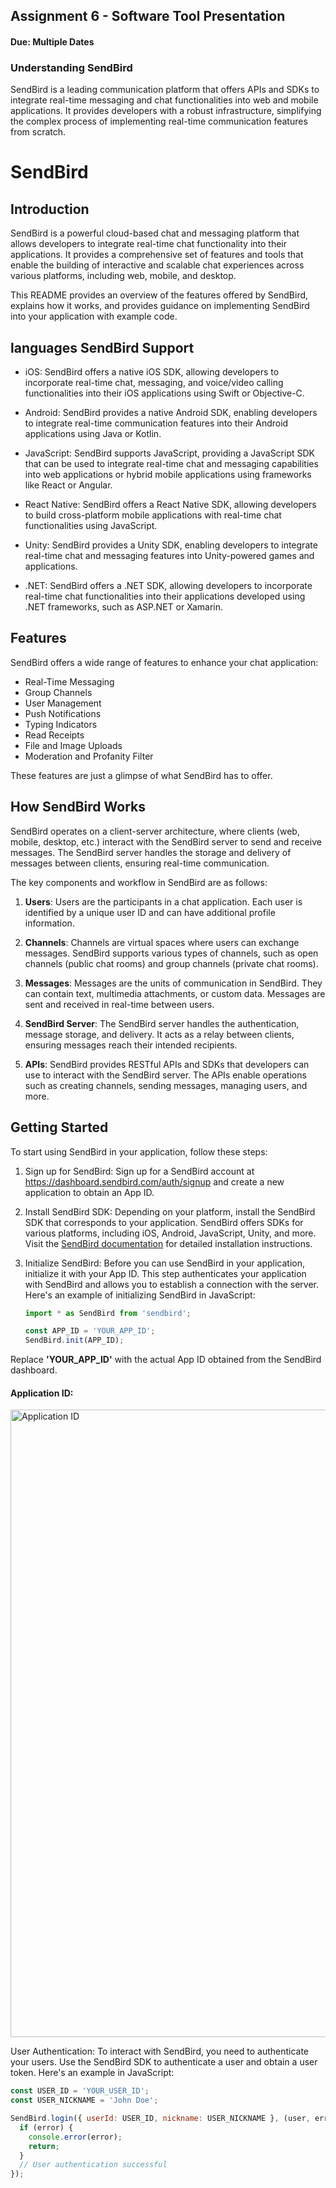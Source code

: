 ## Assignment 6 - Software Tool Presentation

#### Due: Multiple Dates

### Understanding SendBird

SendBird is a leading communication platform that offers APIs and SDKs to integrate real-time messaging and chat functionalities into web and mobile applications. It provides developers with a robust infrastructure, simplifying the complex process of implementing real-time communication features from scratch.

# SendBird

## Introduction

SendBird is a powerful cloud-based chat and messaging platform that allows developers to integrate real-time chat functionality into their applications. It provides a comprehensive set of features and tools that enable the building of interactive and scalable chat experiences across various platforms, including web, mobile, and desktop.

This README provides an overview of the features offered by SendBird, explains how it works, and provides guidance on implementing SendBird into your application with example code.

## languages SendBird Support

- iOS: SendBird offers a native iOS SDK, allowing developers to incorporate real-time chat, messaging, and voice/video calling functionalities into their iOS applications using Swift or 
  Objective-C.

- Android: SendBird provides a native Android SDK, enabling developers to integrate real-time communication features into their Android applications using Java or Kotlin.

- JavaScript: SendBird supports JavaScript, providing a JavaScript SDK that can be used to integrate real-time chat and messaging capabilities into web applications or hybrid mobile 
  applications using frameworks like React or Angular.

- React Native: SendBird offers a React Native SDK, allowing developers to build cross-platform mobile applications with real-time chat functionalities using JavaScript.

- Unity: SendBird provides a Unity SDK, enabling developers to integrate real-time chat and messaging features into Unity-powered games and applications.

- .NET: SendBird offers a .NET SDK, allowing developers to incorporate real-time chat functionalities into their applications developed using .NET frameworks, such as ASP.NET or Xamarin.


## Features

SendBird offers a wide range of features to enhance your chat application:

- Real-Time Messaging
- Group Channels
- User Management
- Push Notifications
- Typing Indicators
- Read Receipts
- File and Image Uploads
- Moderation and Profanity Filter

These features are just a glimpse of what SendBird has to offer.

## How SendBird Works

SendBird operates on a client-server architecture, where clients (web, mobile, desktop, etc.) interact with the SendBird server to send and receive messages. The SendBird server handles the storage and delivery of messages between clients, ensuring real-time communication.

The key components and workflow in SendBird are as follows:

1. **Users**: Users are the participants in a chat application. Each user is identified by a unique user ID and can have additional profile information.

2. **Channels**: Channels are virtual spaces where users can exchange messages. SendBird supports various types of channels, such as open channels (public chat rooms) and group channels (private chat rooms).

3. **Messages**: Messages are the units of communication in SendBird. They can contain text, multimedia attachments, or custom data. Messages are sent and received in real-time between users.

4. **SendBird Server**: The SendBird server handles the authentication, message storage, and delivery. It acts as a relay between clients, ensuring messages reach their intended recipients.

5. **APIs**: SendBird provides RESTful APIs and SDKs that developers can use to interact with the SendBird server. The APIs enable operations such as creating channels, sending messages, managing users, and more.

## Getting Started

To start using SendBird in your application, follow these steps:

1. Sign up for SendBird: Sign up for a SendBird account at https://dashboard.sendbird.com/auth/signup and create a new application to obtain an App ID.

2. Install SendBird SDK: Depending on your platform, install the SendBird SDK that corresponds to your application. SendBird offers SDKs for various platforms, including iOS, Android, JavaScript, Unity, and more. Visit the [SendBird documentation](https://docs.sendbird.com/) for detailed installation instructions.

3. Initialize SendBird: Before you can use SendBird in your application, initialize it with your App ID. This step authenticates your application with SendBird and allows you to establish a connection with the server. Here's an example of initializing SendBird in JavaScript:
   ```javascript
   import * as SendBird from 'sendbird';

   const APP_ID = 'YOUR_APP_ID';
   SendBird.init(APP_ID);

Replace **'YOUR_APP_ID'** with the actual App ID obtained from the SendBird dashboard.  

#### Application ID:
<img width="1004" alt="Application ID" src="https://github.com/AlexiaDucreay/4883-Software-Tools-Ducreay/assets/48137129/67f58325-88d9-4611-a62f-9a7f74e13284">


User Authentication: To interact with SendBird, you need to authenticate your users. Use the SendBird SDK to authenticate a user and obtain a user token. Here's an example in JavaScript:

```javascript
const USER_ID = 'YOUR_USER_ID';
const USER_NICKNAME = 'John Doe';

SendBird.login({ userId: USER_ID, nickname: USER_NICKNAME }, (user, error) => {
  if (error) {
    console.error(error);
    return;
  }
  // User authentication successful
});


